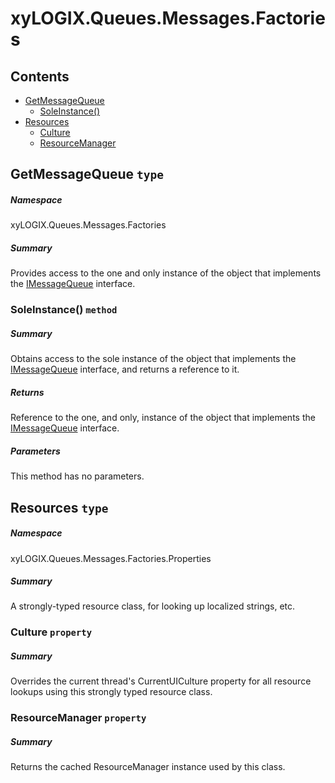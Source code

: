 <a name='assembly'></a>
# xyLOGIX.Queues.Messages.Factories

## Contents

- [GetMessageQueue](#T-xyLOGIX-Queues-Messages-Factories-GetMessageQueue 'xyLOGIX.Queues.Messages.Factories.GetMessageQueue')
  - [SoleInstance()](#M-xyLOGIX-Queues-Messages-Factories-GetMessageQueue-SoleInstance 'xyLOGIX.Queues.Messages.Factories.GetMessageQueue.SoleInstance')
- [Resources](#T-xyLOGIX-Queues-Messages-Factories-Properties-Resources 'xyLOGIX.Queues.Messages.Factories.Properties.Resources')
  - [Culture](#P-xyLOGIX-Queues-Messages-Factories-Properties-Resources-Culture 'xyLOGIX.Queues.Messages.Factories.Properties.Resources.Culture')
  - [ResourceManager](#P-xyLOGIX-Queues-Messages-Factories-Properties-Resources-ResourceManager 'xyLOGIX.Queues.Messages.Factories.Properties.Resources.ResourceManager')

<a name='T-xyLOGIX-Queues-Messages-Factories-GetMessageQueue'></a>
## GetMessageQueue `type`

##### Namespace

xyLOGIX.Queues.Messages.Factories

##### Summary

Provides access to the one and only instance of the object that
implements the
[IMessageQueue](#T-xyLOGIX-Queues-Messages-Interfaces-IMessageQueue 'xyLOGIX.Queues.Messages.Interfaces.IMessageQueue') interface.

<a name='M-xyLOGIX-Queues-Messages-Factories-GetMessageQueue-SoleInstance'></a>
### SoleInstance() `method`

##### Summary

Obtains access to the sole instance of the object that implements the
[IMessageQueue](#T-xyLOGIX-Queues-Messages-Interfaces-IMessageQueue 'xyLOGIX.Queues.Messages.Interfaces.IMessageQueue') interface,
and returns a reference to it.

##### Returns

Reference to the one, and only, instance of the object that
implements the
[IMessageQueue](#T-xyLOGIX-Queues-Messages-Interfaces-IMessageQueue 'xyLOGIX.Queues.Messages.Interfaces.IMessageQueue') interface.

##### Parameters

This method has no parameters.

<a name='T-xyLOGIX-Queues-Messages-Factories-Properties-Resources'></a>
## Resources `type`

##### Namespace

xyLOGIX.Queues.Messages.Factories.Properties

##### Summary

A strongly-typed resource class, for looking up localized strings, etc.

<a name='P-xyLOGIX-Queues-Messages-Factories-Properties-Resources-Culture'></a>
### Culture `property`

##### Summary

Overrides the current thread's CurrentUICulture property for all resource lookups using this strongly typed resource class.

<a name='P-xyLOGIX-Queues-Messages-Factories-Properties-Resources-ResourceManager'></a>
### ResourceManager `property`

##### Summary

Returns the cached ResourceManager instance used by this class.
